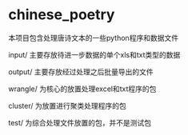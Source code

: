 # chinese_poetry

本项目包含处理唐诗文本的一些python程序和数据文件

input/ 主要存放待进一步数据的单个xls和txt类型的数据

output/ 主要存放经过处理之后批量导出的文件

wrangle/ 为核心的放置处理excel和txt程序的包

cluster/ 为放置进行聚类处理程序的包

test/ 为综合处理文件放置的包，并不是测试包
